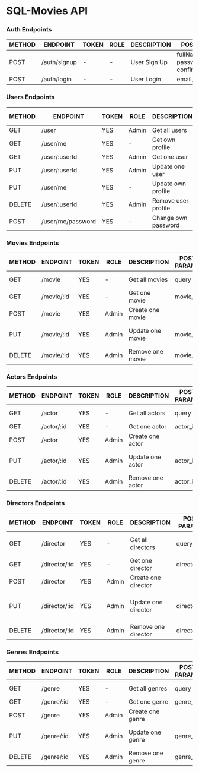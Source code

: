 # SQL-Movies API

### Auth Endpoints

| METHOD | ENDPOINT      | TOKEN | ROLE     | DESCRIPTION           | POST PARAMS                                                 | RETURNS |
| ------ | ------------- | ----- | -------- | --------------------- | ----------------------------------------------------------- | ------- |
| POST   | /auth/signup  | -     | -        | User Sign Up          | fullName, email, password, confirm_password                 | token   |
| POST   | /auth/login   | -     | -        | User Login            | email, password                                             | token   |

### Users Endpoints

| METHOD | ENDPOINT                  | TOKEN | ROLE  | DESCRIPTION                  | POST PARAMS                | RETURNS                              |
| ------ | ------------------------- | ----- | ----- | ---------------------------- | -------------------------- | ------------------------------------ |
| GET    | /user                    | YES   | Admin | Get all users                | -                          | [{ users }]                          |
| GET    | /user/me                 | YES   | -     | Get own profile              | user_id                    | { user }                             |
| GET    | /user/:userId            | YES   | Admin | Get one user                 | user_id                    | { user }                             |
| PUT    | /user/:userId            | YES   | Admin | Update one user              | user_id, body              | { user }                             |
| PUT    | /user/me                 | YES   | -     | Update own profile           | user_id                    | { user }                             |
| DELETE | /user/:userId            | YES   | Admin | Remove user profile          | user_id                    | "Profile deleted"                    |
| POST   | /user/me/password        | YES   | -     | Change own password          | old_password, new_password | "Password updated"                   |


### Movies Endpoints

| METHOD | ENDPOINT           | TOKEN | ROLE                        | DESCRIPTION                       | POST PARAMS| RETURNS                    |
| ------ | ------------------ | ----- | --------------------------- | --------------------------------- | ---------- | -------------------------- |
| GET    | /movie             | YES   | -                           | Get all movies                    | query      | [{ movies }]               |
| GET    | /movie/:id         | YES   | -                           | Get one movie                     | movie_id   | { movie }                  |
| POST   | /movie             | YES   | Admin                       | Create one movie                  |            | { movie }                  |
| PUT    | /movie/:id         | YES   | Admin                       | Update one movie                  | movie_id   | "movie updated", { movie } |
| DELETE | /movie/:id         | YES   | Admin                       | Remove one movie                  | movie_id   | "movie deleted"            |

### Actors Endpoints

| METHOD | ENDPOINT           | TOKEN | ROLE                        | DESCRIPTION                       | POST PARAMS| RETURNS                    |
| ------ | ------------------ | ----- | --------------------------- | --------------------------------- | ---------- | -------------------------- |
| GET    | /actor             | YES   | -                           | Get all actors                    | query      | [{ actors }]               |
| GET    | /actor/:id         | YES   | -                           | Get one actor                     | actor_id   | { actor }                  |
| POST   | /actor             | YES   | Admin                       | Create one actor                  |            | { actor }                  |
| PUT    | /actor/:id         | YES   | Admin                       | Update one actor                  | actor_id   | "actor updated", { actor } |
| DELETE | /actor/:id         | YES   | Admin                       | Remove one actor                  | actor_id   | "actor deleted"            |

### Directors Endpoints

| METHOD | ENDPOINT           | TOKEN | ROLE                        | DESCRIPTION                       | POST PARAMS| RETURNS                          |
| ------ | ------------------ | ----- | --------------------------- | --------------------------------- | ---------- | -------------------------------- |
| GET    | /director          | YES   | -                           | Get all directors                 | query      | [{ directors }]                  |
| GET    | /director/:id      | YES   | -                           | Get one director                  | director_id| { director }                     |
| POST   | /director          | YES   | Admin                       | Create one director               |            | { director }                     |
| PUT    | /director/:id      | YES   | Admin                       | Update one director               | director_id| "director updated", { director } |
| DELETE | /director/:id      | YES   | Admin                       | Remove one director               | director_id| "director deleted"               |

### Genres Endpoints

| METHOD | ENDPOINT           | TOKEN | ROLE                        | DESCRIPTION                       | POST PARAMS| RETURNS                    |
| ------ | ------------------ | ----- | --------------------------- | --------------------------------- | ---------- | -------------------------- |
| GET    | /genre             | YES   | -                           | Get all genres                    | query      | [{ genres }]               |
| GET    | /genre/:id         | YES   | -                           | Get one genre                     | genre_id   | { genre }                  |
| POST   | /genre             | YES   | Admin                       | Create one genre                  |            | { genre }                  |
| PUT    | /genre/:id         | YES   | Admin                       | Update one genre                  | genre_id   | "genre updated", { genre } |
| DELETE | /genre/:id         | YES   | Admin                       | Remove one genre                  | genre_id   | "genre deleted"            |